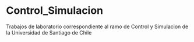 # Control_Simulacion
Trabajos de laboratorio correspondiente al ramo de Control y Simulacion de la Universidad de Santiago de Chile

